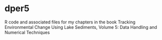 dper5
=====

R code and associated files for my chapters in the book Tracking Environmental Change Using Lake Sediments, Volume 5: Data Handling and Numerical Techniques
